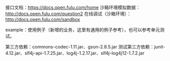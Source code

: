 接口文档：https://docs.open.fulu.com/home
沙箱环境模拟数据：http://docs.open.fulu.com/question2
在线调试（沙箱环境）：http://docs.open.fulu.com/sandbox

example：使用例子（新增的业务，这里有通用的例子参考），也可以参考单元测试。

第三方依赖：commons-codec-1.11.jar、gson-2.8.5.jar
测试第三方依赖：junit-4.12.jar、slf4j-api-1.7.25.jar、log4j-1.2.17.jar、slf4j-log4j12-1.7.2.jar

